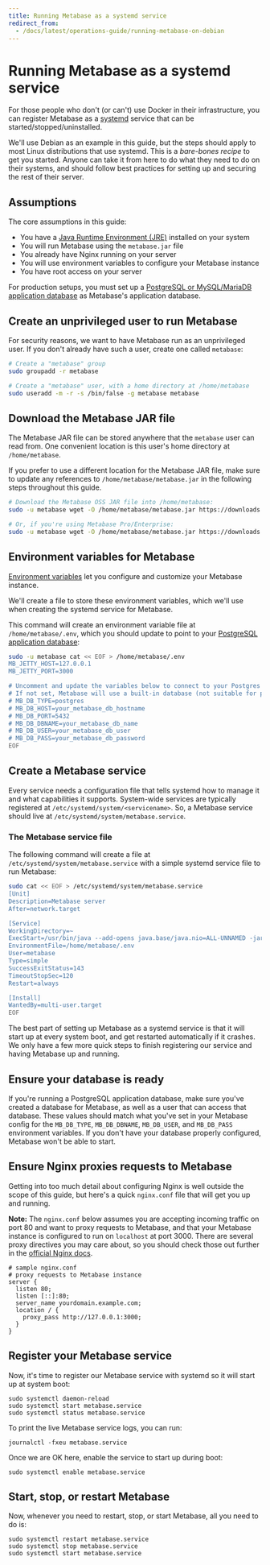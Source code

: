 ```yaml
---
title: Running Metabase as a systemd service
redirect_from:
  - /docs/latest/operations-guide/running-metabase-on-debian
---
```


# Running Metabase as a systemd service

For those people who don't (or can't) use Docker in their infrastructure, you can register Metabase as a [systemd](https://wiki.debian.org/systemd) service that can be started/stopped/uninstalled.

We'll use Debian as an example in this guide, but the steps should apply to most Linux distributions that use systemd. This is a _bare-bones recipe_ to get you started. Anyone can take it from here to do what they need to do on their systems, and should follow best practices for setting up and securing the rest of their server.

## Assumptions

The core assumptions in this guide:

- You have a [Java Runtime Environment (JRE)](../installation-and-operation/running-the-metabase-jar-file#1-install-java-jre) installed on your system
- You will run Metabase using the `metabase.jar` file
- You already have Nginx running on your server
- You will use environment variables to configure your Metabase instance
- You have root access on your server

For production setups, you must set up a [PostgreSQL or MySQL/MariaDB application database](../installation-and-operation/configuring-application-database) as Metabase's application database.

## Create an unprivileged user to run Metabase

For security reasons, we want to have Metabase run as an unprivileged user. If you don't already have such a user, create one called `metabase`:

```sh
# Create a "metabase" group
sudo groupadd -r metabase

# Create a "metabase" user, with a home directory at /home/metabase
sudo useradd -m -r -s /bin/false -g metabase metabase
```

## Download the Metabase JAR file

The Metabase JAR file can be stored anywhere that the `metabase` user can read from.
One convenient location is this user's home directory at `/home/metabase`.

If you prefer to use a different location for the Metabase JAR file, make sure to update any references to `/home/metabase/metabase.jar` in the following steps throughout this guide.

```sh
# Download the Metabase OSS JAR file into /home/metabase:
sudo -u metabase wget -O /home/metabase/metabase.jar https://downloads.metabase.com/latest/metabase.jar

# Or, if you're using Metabase Pro/Enterprise:
sudo -u metabase wget -O /home/metabase/metabase.jar https://downloads.metabase.com/enterprise/latest/metabase.jar

```

## Environment variables for Metabase

[Environment variables](../configuring-metabase/environment-variables.md) let you configure and customize your Metabase instance.

We'll create a file to store these environment variables, which we'll use when creating the systemd service for Metabase.

This command will create an environment variable file at `/home/metabase/.env`, which you should update to point to your [PostgreSQL application database](/docs/latest/installation-and-operation/configuring-application-database):

```bash
sudo -u metabase cat << EOF > /home/metabase/.env
MB_JETTY_HOST=127.0.0.1
MB_JETTY_PORT=3000

# Uncomment and update the variables below to connect to your Postgres application database
# If not set, Metabase will use a built-in database (not suitable for production)
# MB_DB_TYPE=postgres
# MB_DB_HOST=your_metabase_db_hostname
# MB_DB_PORT=5432
# MB_DB_DBNAME=your_metabase_db_name
# MB_DB_USER=your_metabase_db_user
# MB_DB_PASS=your_metabase_db_password
EOF
```

## Create a Metabase service

Every service needs a configuration file that tells systemd how to manage it and what capabilities it supports. System-wide services are typically registered at `/etc/systemd/system/<servicename>`. So, a Metabase service should live at `/etc/systemd/system/metabase.service`.

### The Metabase service file

The following command will create a file at `/etc/systemd/system/metabase.service` with a simple systemd service file to run Metabase:

```sh
sudo cat << EOF > /etc/systemd/system/metabase.service
[Unit]
Description=Metabase server
After=network.target

[Service]
WorkingDirectory=~
ExecStart=/usr/bin/java --add-opens java.base/java.nio=ALL-UNNAMED -jar /home/metabase/metabase.jar
EnvironmentFile=/home/metabase/.env
User=metabase
Type=simple
SuccessExitStatus=143
TimeoutStopSec=120
Restart=always

[Install]
WantedBy=multi-user.target
EOF
```

The best part of setting up Metabase as a systemd service is that it will start up at every system boot, and get restarted automatically if it crashes. We only have a few more quick steps to finish registering our service and having Metabase up and running.

## Ensure your database is ready

If you're running a PostgreSQL application database, make sure you've created a database for Metabase, as well as a user that can access that database. These values should match what you've set in your Metabase config for the `MB_DB_TYPE`, `MB_DB_DBNAME`, `MB_DB_USER`, and `MB_DB_PASS` environment variables. If you don't have your database properly configured, Metabase won't be able to start.

## Ensure Nginx proxies requests to Metabase

Getting into too much detail about configuring Nginx is well outside the scope of this guide, but here's a quick `nginx.conf` file that will get you up and running.

**Note:** The `nginx.conf` below assumes you are accepting incoming traffic on port 80 and want to proxy requests to Metabase, and that your Metabase instance is configured to run on `localhost` at port 3000. There are several proxy directives you may care about, so you should check those out further in the [official Nginx docs](https://nginx.org/en/docs/).

```
# sample nginx.conf
# proxy requests to Metabase instance
server {
  listen 80;
  listen [::]:80;
  server_name yourdomain.example.com;
  location / {
    proxy_pass http://127.0.0.1:3000;
  }
}
```

## Register your Metabase service

Now, it's time to register our Metabase service with systemd so it will start up at system boot:

```
sudo systemctl daemon-reload
sudo systemctl start metabase.service
sudo systemctl status metabase.service
```

To print the live Metabase service logs, you can run:

```
journalctl -fxeu metabase.service
```

Once we are OK here, enable the service to start up during boot:

```
sudo systemctl enable metabase.service
```

## Start, stop, or restart Metabase

Now, whenever you need to restart, stop, or start Metabase, all you need to do is:

```
sudo systemctl restart metabase.service
sudo systemctl stop metabase.service
sudo systemctl start metabase.service
```
